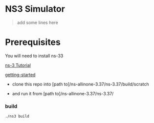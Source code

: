 # NS3 Simulator
> add some lines here

# Prerequisites

You will need to install ns-33  

[ns-3 Tutorial](https://www.nsnam.org/docs/tutorial/html/index.html)

[getting-started](https://www.nsnam.org/docs/release/3.37/tutorial/singlehtml/index.html#getting-started)


* clone this repo into 
[path to]/ns-allinone-3.37/ns-3.37/build/scratch

* and run it from [path to]/ns-allinone-3.37/ns-3.37/
### build
```
./ns3 build
```


